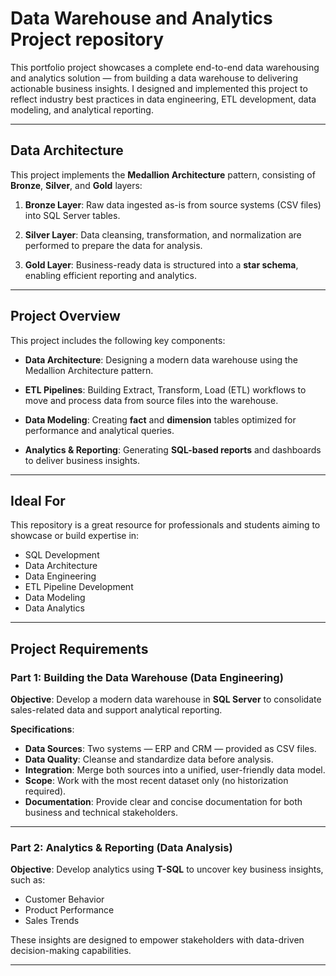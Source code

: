 # Data Warehouse and Analytics Project repository
This portfolio project showcases a complete end-to-end data warehousing and analytics solution — from building a data warehouse to delivering actionable business insights. I designed and implemented this project to reflect industry best practices in data engineering, ETL development, data modeling, and analytical reporting.

---

## Data Architecture

This project implements the **Medallion Architecture** pattern, consisting of **Bronze**, **Silver**, and **Gold** layers:

1. **Bronze Layer**:
  Raw data ingested as-is from source systems (CSV files) into SQL Server tables.

2. **Silver Layer**:
  Data cleansing, transformation, and normalization are performed to prepare the data for analysis.

3. **Gold Layer**:
  Business-ready data is structured into a **star schema**, enabling efficient reporting and analytics.
  
---

## Project Overview

This project includes the following key components:

* **Data Architecture**:
  Designing a modern data warehouse using the Medallion Architecture pattern.

* **ETL Pipelines**:
  Building Extract, Transform, Load (ETL) workflows to move and process data from source files into the warehouse.

* **Data Modeling**:
  Creating **fact** and **dimension** tables optimized for performance and analytical queries.

* **Analytics & Reporting**:
  Generating **SQL-based reports** and dashboards to deliver business insights.

---

## Ideal For

This repository is a great resource for professionals and students aiming to showcase or build expertise in:

* SQL Development
* Data Architecture
* Data Engineering
* ETL Pipeline Development
* Data Modeling
* Data Analytics

---

## Project Requirements

### Part 1: Building the Data Warehouse (Data Engineering)

**Objective**:
Develop a modern data warehouse in **SQL Server** to consolidate sales-related data and support analytical reporting.

**Specifications**:

* **Data Sources**: Two systems — ERP and CRM — provided as CSV files.
* **Data Quality**: Cleanse and standardize data before analysis.
* **Integration**: Merge both sources into a unified, user-friendly data model.
* **Scope**: Work with the most recent dataset only (no historization required).
* **Documentation**: Provide clear and concise documentation for both business and technical stakeholders.

---

### Part 2: Analytics & Reporting (Data Analysis)

**Objective**:
Develop analytics using **T-SQL** to uncover key business insights, such as:

* Customer Behavior
* Product Performance
* Sales Trends

These insights are designed to empower stakeholders with data-driven decision-making capabilities.

---
